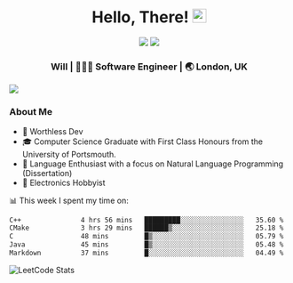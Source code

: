 <div align="center">
  <h1> Hello, There! <img src="https://media.giphy.com/media/hvRJCLFzcasrR4ia7z/giphy.gif" width="25px"></h1>
</div>

<p align="center">
    <a href="https://linkedin.com/in/willgreen98" alt="LinkedIn">
	    <img src="https://img.shields.io/badge/-LinkedIn-0e76a8?style=flat-square&logo=Linkedin&logoColor=white"/></a>
    <a href="https://twitter.com/Will_Green98" alt="Tweeter">
        <img src="https://img.shields.io/badge/-Twitter-00acee?style=flat-square&logo=Twitter&logoColor=white"/></a>
</p>

<div align="center">
	<h3> Will | 👨🏻‍💻 Software Engineer | 🌏 London, UK </h3>
</div>

![](https://visitor-badge.glitch.me/badge?page_id=willgreen98.visitor-badge)

### About Me

- 🥰 Worthless Dev
- 🎓 Computer Science Graduate with First Class Honours from the University of Portsmouth.
- 📖 Language Enthusiast with a focus on Natural Language Programming (Dissertation)
- 🤖 Electronics Hobbyist

📊 This week I spent my time on:
<!--START_SECTION:waka-->

```txt
C++               4 hrs 56 mins   █████████░░░░░░░░░░░░░░░░   35.60 %
CMake             3 hrs 29 mins   ██████▒░░░░░░░░░░░░░░░░░░   25.18 %
C                 48 mins         █▒░░░░░░░░░░░░░░░░░░░░░░░   05.79 %
Java              45 mins         █▒░░░░░░░░░░░░░░░░░░░░░░░   05.48 %
Markdown          37 mins         █░░░░░░░░░░░░░░░░░░░░░░░░   04.49 %
```

<!--END_SECTION:waka-->

![LeetCode Stats](https://leetcard.jacoblin.cool/WillGreen98?theme=unicorn&font=JetBrains%20Mono&ext=activity)

